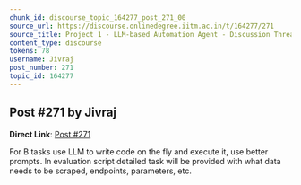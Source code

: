 ```yaml
---
chunk_id: discourse_topic_164277_post_271_00
source_url: https://discourse.onlinedegree.iitm.ac.in/t/164277/271
source_title: Project 1 - LLM-based Automation Agent - Discussion Thread [TDS Jan 2025]
content_type: discourse
tokens: 78
username: Jivraj
post_number: 271
topic_id: 164277
---
```


## Post #271 by Jivraj

**Direct Link**: [Post #271](https://discourse.onlinedegree.iitm.ac.in/t/164277/271)

For B tasks use LLM to write code on the fly and execute it, use better prompts. In evaluation script detailed task will be provided with what data needs to be scraped, endpoints, parameters, etc.
